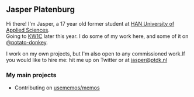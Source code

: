 ## Jasper Platenburg

Hi there! I'm Jasper, a 17 year old former student at [HAN University of Applied Sciences](https://www.han.nl/).  
Going to [KW1C](https://www.kw1c.nl/) later this year.
I do some of my work here, and some of it on [@potato-donkey](https://github.com/potato-donkey).

I work on my own projects, but I'm also open to any commissioned work.If you would like to hire me: hit me up on Twitter or at jasper@ptdk.nl

### My main projects
- Contributing on [usememos/memos](https://github.com/usememos/memos)
